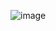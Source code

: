 
![image](https://user-images.githubusercontent.com/59998213/139589512-aa43d5b2-f7f7-4b0c-aec1-3691d8ecd1a8.png)
